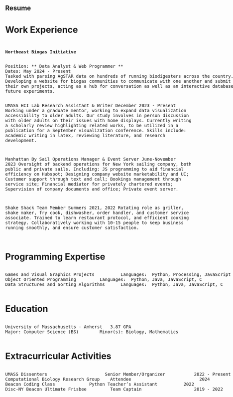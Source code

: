 
## Resume

<!-- div style="text-align: center;">
      <img src="https://github.com/Henry-WK/henry-wk.github.io/assets/152219380/644743a4-1010-45ad-83ec-152d4a763922" height="800" width ="1000">
</div !-->

# Work Experience	
<div style="width:800px;overflow:auto">
<pre>
<p><b>Northeast Biogas Initiative</b></p>
Position: ** Data Analyst & Web Programmer **       
Dates: May 2024 - Present
Tasked with parsing AgSTAR data on hundreds of running biodigesters across the country. 
Developing a website for biogas communities to communicate with one another and submit 
their own projects, acting as a hub for conversation as well as an interactive database to educate 
future experiments. 

UMASS HCI Lab         		    Research Assistant & Writer             December 2023 - Present
Working under a graduate mentor, working to expand data visualization accessibility to older adults. Our study involves in person discussion 
with older adults on their issues with home displays. Currently writing a scholarly review highlighting related works, to be utilized in a 
publication for a September visualization conference. Skills include: academic writing in latex, reviewing literature, and research development.

Manhattan By Sail			        Operations Manager & Event Server           June-November 2023
Oversight of backend operations for New York sailing company, both public and private sails. 
Including: JS programming to aid financial efficiency on Hubspot; Designing company website 
marketability and UI; Customer support through text and call; Bookings management through 
service site; Financial mediator for privately chartered events; Supervision of company 
documents and office; Private event server.

Shake Shack			 Team Member	 			                                       Summers 2021, 2022
Rotating role as griller, shake maker, fry cook, dishwasher, order handler, and customer service
associate. Trained to learn restaurant protocol, and efficient cooking strategy.  Collaboratively 
working with 10-15 people to keep business running smoothly, and ensure customer 
satisfaction.
</pre>
</div>

# Programming Expertise 
<div style="width:800px;overflow:auto">
<pre>
Games and Visual Graphics Projects			Languages: 	Python, Processing, JavaScript
Object Oriented Programming			Languages:	Python, Java, JavaScript, C
Data Structures and Sorting Algorithms		Languages:	Python, Java, JavaScript, C
</pre>
</div>

# Education
<div style="width:800px;overflow:auto">
<pre>
University of Massachusetts - Amherst	3.87 GPA
Major: Computer Science (BS)		Minor(s): Biology, Mathematics
</pre>
</div>

# Extracurricular Activities
<div style="width:800px;overflow:auto">
<pre>
UMASS Dissenters 				      Senior Member/Organizer 		  	2022 - Present
Computational Biology Research Group	Attendee					      2024
Beacon Coding Class				Python Teacher’s Assistant			2022
Disc-NY Beacon Ultimate Frisbee 		Team Captain 					2019 - 2022
</pre>
</div>
